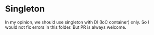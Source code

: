 # Singleton

In my opinion, we should use singleton with DI (IoC container) only.
So I would not fix errors in this folder.
But PR is always welcome.